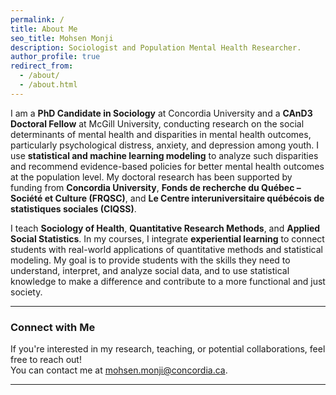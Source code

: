 ```yaml
---
permalink: /
title: About Me
seo_title: Mohsen Monji
description: Sociologist and Population Mental Health Researcher.
author_profile: true
redirect_from: 
  - /about/
  - /about.html
---
```



I am a **PhD Candidate in Sociology** at Concordia University and a **CAnD3 Doctoral Fellow** at McGill University, conducting research on the social determinants of mental health and disparities in mental health outcomes, particularly psychological distress, anxiety, and depression among youth. I use **statistical and machine learning modeling** to analyze such disparities and recommend evidence-based policies for better mental health outcomes at the population level. My doctoral research has been supported by funding from **Concordia University**, **Fonds de recherche du Québec – Société et Culture (FRQSC)**, and **Le Centre interuniversitaire québécois de statistiques sociales (CIQSS)**.

I teach **Sociology of Health**, **Quantitative Research Methods**, and **Applied Social Statistics**. In my courses, I integrate **experiential learning** to connect students with real-world applications of quantitative methods and statistical modeling. My goal is to provide students with the skills they need to understand, interpret, and analyze social data, and to use statistical knowledge to make a difference and contribute to a more functional and just society.

---


### Connect with Me
If you're interested in my research, teaching, or potential collaborations, feel free to reach out!  
You can contact me at [mohsen.monji@concordia.ca](mailto:mohsen.monji@concordia.ca).

---
